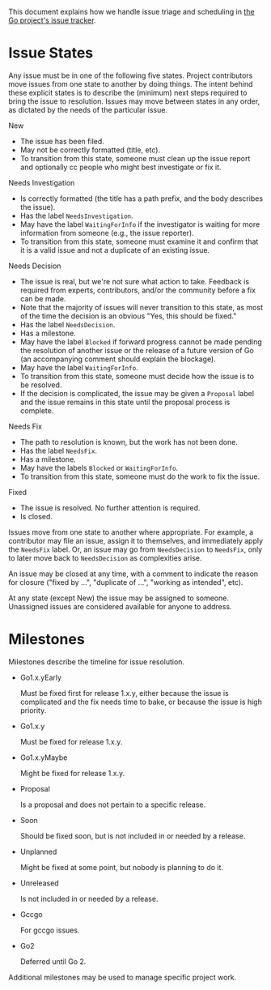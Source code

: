 This document explains how we handle issue triage and scheduling in [the Go project's issue tracker](http://golang.org/issue).

# Issue States

Any issue must be in one of the following five states. Project contributors move issues from one state to another by doing things. The intent behind these explicit states is to describe the (minimum) next steps required to bring the issue to resolution. Issues may move between states in any order, as dictated by the needs of the particular issue.

New
- The issue has been filed.
- May not be correctly formatted (title, etc).
- To transition from this state, someone must clean up the issue report and optionally cc people who might best investigate or fix it.

Needs Investigation
- Is correctly formatted (the title has a path prefix, and the body describes the issue).
- Has the label `NeedsInvestigation`.
- May have the label `WaitingForInfo` if the investigator is waiting for more information from someone (e.g., the issue reporter).
- To transition from this state, someone must examine it and confirm that it is a valid issue and not a duplicate of an existing issue.

Needs Decision
- The issue is real, but we're not sure what action to take. Feedback is required from experts, contributors, and/or the community before a fix can be made.
- Note that the majority of issues will never transition to this state, as most of the time the decision is an obvious "Yes, this should be fixed."
- Has the label `NeedsDecision`.
- Has a milestone.
- May have the label `Blocked` if forward progress cannot be made pending the resolution of another issue or the release of a future version of Go (an accompanying comment should explain the blockage).
- May have the label `WaitingForInfo`.
- To transition from this state, someone must decide how the issue is to be resolved.
- If the decision is complicated, the issue may be given a `Proposal` label and the issue remains in this state until the proposal process is complete.

Needs Fix
- The path to resolution is known, but the work has not been done.
- Has the label `NeedsFix`.
- Has a milestone.
- May have the labels `Blocked` or `WaitingForInfo`.
- To transition from this state, someone must do the work to fix the issue.

Fixed
- The issue is resolved. No further attention is required.
- Is closed.

Issues move from one state to another where appropriate. For example, a contributor may file an issue, assign it to themselves, and immediately apply the `NeedsFix` label. Or, an issue may go from `NeedsDecision` to `NeedsFix`, only to later move back to `NeedsDecision` as complexities arise.

An issue may be closed at any time, with a comment to indicate the reason for closure ("fixed by …", "duplicate of …", "working as intended", etc).

At any state (except New) the issue may be assigned to someone.
Unassigned issues are considered available for anyone to address.

# Milestones
Milestones describe the timeline for issue resolution.

- Go1.x.yEarly

    Must be fixed first for release 1.x.y, either because the issue is complicated and the fix needs time to bake, or because the issue is high priority.

- Go1.x.y

    Must be fixed for release 1.x.y.

- Go1.x.yMaybe

    Might be fixed for release 1.x.y.

- Proposal

    Is a proposal and does not pertain to a specific release.

- Soon

    Should be fixed soon, but is not included in or needed by a release.

- Unplanned

    Might be fixed at some point, but nobody is planning to do it.

- Unreleased

    Is not included in or needed by a release.

- Gccgo

    For gccgo issues.

- Go2

    Deferred until Go 2.

Additional milestones may be used to manage specific project work.